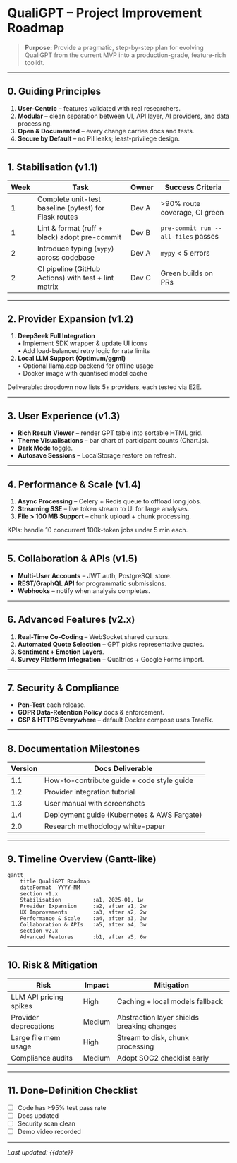 # QualiGPT – Project Improvement Roadmap

> **Purpose:** Provide a pragmatic, step-by-step plan for evolving QualiGPT from the current MVP into a production-grade, feature-rich toolkit.

---

## 0. Guiding Principles

1. **User-Centric** – features validated with real researchers.
2. **Modular** – clean separation between UI, API layer, AI providers, and data processing.
3. **Open & Documented** – every change carries docs and tests.
4. **Secure by Default** – no PII leaks; least-privilege design.

---

## 1. Stabilisation (v1.1)
| Week | Task | Owner | Success Criteria |
|------|------|-------|------------------|
| 1 | Complete unit-test baseline (pytest) for Flask routes | Dev A | >90% route coverage, CI green |
| 1 | Lint & format (ruff + black) adopt pre-commit | Dev B | `pre-commit run --all-files` passes |
| 2 | Introduce typing (`mypy`) across codebase | Dev A | `mypy` < 5 errors |
| 2 | CI pipeline (GitHub Actions) with test + lint matrix | Dev C | Green builds on PRs |

---

## 2. Provider Expansion (v1.2)
1. **DeepSeek Full Integration**  
   • Implement SDK wrapper & update UI icons  
   • Add load-balanced retry logic for rate limits
2. **Local LLM Support (Optimum/ggml)**  
   • Optional llama.cpp backend for offline usage  
   • Docker image with quantised model cache

Deliverable: dropdown now lists 5+ providers, each tested via E2E.

---

## 3. User Experience (v1.3)
* **Rich Result Viewer** – render GPT table into sortable HTML grid.
* **Theme Visualisations** – bar chart of participant counts (Chart.js).
* **Dark Mode** toggle.
* **Autosave Sessions** – LocalStorage restore on refresh.

---

## 4. Performance & Scale (v1.4)
1. **Async Processing** – Celery + Redis queue to offload long jobs.
2. **Streaming SSE** – live token stream to UI for large analyses.
3. **File > 100 MB Support** – chunk upload + chunk processing.

KPIs: handle 10 concurrent 100k-token jobs under 5 min each.

---

## 5. Collaboration & APIs (v1.5)
* **Multi-User Accounts** – JWT auth, PostgreSQL store.
* **REST/GraphQL API** for programmatic submissions.
* **Webhooks** – notify when analysis completes.

---

## 6. Advanced Features (v2.x)
1. **Real-Time Co-Coding** – WebSocket shared cursors.
2. **Automated Quote Selection** – GPT picks representative quotes.
3. **Sentiment + Emotion Layers**.
4. **Survey Platform Integration** – Qualtrics + Google Forms import.

---

## 7. Security & Compliance
* **Pen-Test** each release.
* **GDPR Data-Retention Policy** docs & enforcement.
* **CSP & HTTPS Everywhere** – default Docker compose uses Traefik.

---

## 8. Documentation Milestones
| Version | Docs Deliverable |
|---------|------------------|
| 1.1 | How-to-contribute guide + code style guide |
| 1.2 | Provider integration tutorial |
| 1.3 | User manual with screenshots |
| 1.4 | Deployment guide (Kubernetes & AWS Fargate) |
| 2.0 | Research methodology white-paper |

---

## 9. Timeline Overview (Gantt-like)
```mermaid
gantt
    title QualiGPT Roadmap
    dateFormat  YYYY-MM
    section v1.x
    Stabilisation          :a1, 2025-01, 1w
    Provider Expansion     :a2, after a1, 2w
    UX Improvements        :a3, after a2, 2w
    Performance & Scale    :a4, after a3, 3w
    Collaboration & APIs   :a5, after a4, 3w
    section v2.x
    Advanced Features      :b1, after a5, 6w
```

---

## 10. Risk & Mitigation
| Risk | Impact | Mitigation |
|------|--------|-----------|
| LLM API pricing spikes | High | Caching + local models fallback |
| Provider deprecations | Medium | Abstraction layer shields breaking changes |
| Large file mem usage | High | Stream to disk, chunk processing |
| Compliance audits | Medium | Adopt SOC2 checklist early |

---

## 11. Done-Definition Checklist
- [ ] Code has ≥95% test pass rate
- [ ] Docs updated
- [ ] Security scan clean
- [ ] Demo video recorded

---

*Last updated: {{date}}* 